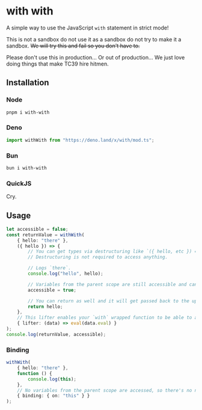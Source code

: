# with with

A simple way to use the JavaScript `with` statement in strict mode!

This is not a sandbox do not use it as a sandbox do not try to make it a sandbox. ~~We will try this and fail so you don't have to.~~

Please don't use this in production... Or out of production... We just love doing things that make TC39 hire hitmen.

## Installation

### Node

```bash
pnpm i with-with
```

### Deno

```ts
import withWith from "https://deno.land/x/with/mod.ts";
```

### Bun

```bash
bun i with-with
```

### QuickJS

Cry.

## Usage

```ts
let accessible = false;
const returnValue = withWith(
	{ hello: "there" },
	({ hello }) => {
		// You can get types via destructuring like `({ hello, etc }) =>`.
		// Destructuring is not required to access anything.

		// Logs `there`.
		console.log("hello", hello);

		// Variables from the parent scope are still accessible and can be mutated.
		accessible = true;

		// You can return as well and it will get passed back to the upper scope.
		return hello;
	},
	// This lifter enables your `with` wrapped function to be able to access all variables from the parent scope.
	{ lifter: (data) => eval(data.eval) }
);
console.log(returnValue, accessible);
```

### Binding

```ts
withWith(
	{ hello: "there" },
	function () {
		console.log(this);
	},
	// No variables from the parent scope are accessed, so there's no need for a lifter.
	{ binding: { on: "this" } }
);
```
